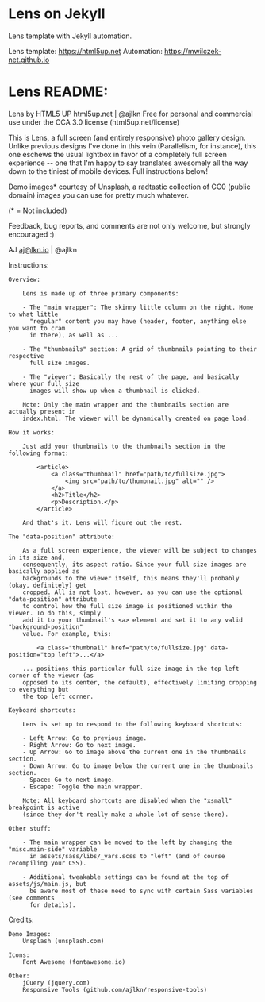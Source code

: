 # Lens on Jekyll

Lens template with Jekyll automation.

Lens template: https://html5up.net
Automation: https://mwilczek-net.github.io

# Lens README:

Lens by HTML5 UP
html5up.net | @ajlkn
Free for personal and commercial use under the CCA 3.0 license (html5up.net/license)


This is Lens, a full screen (and entirely responsive) photo gallery design. Unlike previous
designs I've done in this vein (Parallelism, for instance), this one eschews the usual
lightbox in favor of a completely full screen experience -- one that I'm happy to say
translates awesomely all the way down to the tiniest of mobile devices. Full instructions
below!

Demo images* courtesy of Unsplash, a radtastic collection of CC0 (public domain) images
you can use for pretty much whatever.

(* = Not included)

Feedback, bug reports, and comments are not only welcome, but strongly encouraged :)

AJ
aj@lkn.io | @ajlkn


Instructions:

	Overview:

		Lens is made up of three primary components:

		- The "main wrapper": The skinny little column on the right. Home to what little
		  "regular" content you may have (header, footer, anything else you want to cram
		  in there), as well as ...

		- The "thumbnails" section: A grid of thumbnails pointing to their respective
		  full size images.

		- The "viewer": Basically the rest of the page, and basically where your full size
		  images will show up when a thumbnail is clicked.

		Note: Only the main wrapper and the thumbnails section are actually present in
		index.html. The viewer will be dynamically created on page load.

	How it works:

		Just add your thumbnails to the thumbnails section in the following format:

			<article>
				<a class="thumbnail" href="path/to/fullsize.jpg">
					<img src="path/to/thumbnail.jpg" alt="" />
				</a>
				<h2>Title</h2>
				<p>Description.</p>
			</article>

		And that's it. Lens will figure out the rest.

	The "data-position" attribute:

		As a full screen experience, the viewer will be subject to changes in its size and,
		consequently, its aspect ratio. Since your full size images are basically applied as
		backgrounds to the viewer itself, this means they'll probably (okay, definitely) get
		cropped. All is not lost, however, as you can use the optional "data-position" attribute
		to control how the full size image is positioned within the viewer. To do this, simply
		add it to your thumbnail's <a> element and set it to any valid "background-position"
		value. For example, this:

			<a class="thumbnail" href="path/to/fullsize.jpg" data-position="top left">...</a>

		... positions this particular full size image in the top left corner of the viewer (as
		opposed to its center, the default), effectively limiting cropping to everything but
		the top left corner.

	Keyboard shortcuts:

		Lens is set up to respond to the following keyboard shortcuts:

		- Left Arrow: Go to previous image.
		- Right Arrow: Go to next image.
		- Up Arrow: Go to image above the current one in the thumbnails section.
		- Down Arrow: Go to image below the current one in the thumbnails section.
		- Space: Go to next image.
		- Escape: Toggle the main wrapper.

		Note: All keyboard shortcuts are disabled when the "xsmall" breakpoint is active
		(since they don't really make a whole lot of sense there).

	Other stuff:

		- The main wrapper can be moved to the left by changing the "misc.main-side" variable
		  in assets/sass/libs/_vars.scss to "left" (and of course recompiling your CSS).

		- Additional tweakable settings can be found at the top of assets/js/main.js, but
		  be aware most of these need to sync with certain Sass variables (see comments
		  for details).


Credits:

	Demo Images:
		Unsplash (unsplash.com)

	Icons:
		Font Awesome (fontawesome.io)

	Other:
		jQuery (jquery.com)
		Responsive Tools (github.com/ajlkn/responsive-tools)
